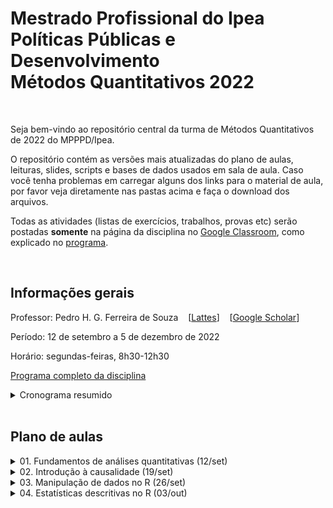 # Mestrado Profissional do Ipea <br> Políticas Públicas e Desenvolvimento <br> Métodos Quantitativos 2022

<br> 

Seja bem-vindo ao repositório central da turma de Métodos Quantitativos de 2022 do MPPPD/Ipea. 

O repositório contém as versões mais atualizadas do plano de aulas, leituras, slides, scripts e bases de dados usados em sala de aula. Caso você tenha problemas em carregar alguns dos links para o material de aula, por favor veja diretamente nas pastas acima e faça o download dos arquivos.

Todas as atividades (listas de exercícios, trabalhos, provas etc) serão postadas **somente** na página da disciplina no [Google Classroom](http://classroom.google.com), como explicado no [programa](programa-completo.pdf). 


<br>

## Informações gerais

Professor: Pedro H. G. Ferreira de Souza  &nbsp;&nbsp;  [[Lattes](http://lattes.cnpq.br/6550053913880063)] &nbsp;&nbsp; [[Google Scholar](https://scholar.google.com.br/citations?user=OO5-iGcAAAAJ&hl=pt-BR)]

Período: 12 de setembro a 5 de dezembro de 2022

Horário: segundas-feiras, 8h30-12h30

[Programa completo da disciplina](programa-completo.pdf)

<details><summary>Cronograma resumido</summary>

---
 
| Aula | Data  | Tópico                                               | Aula prática? | Entrega de atividade? |
|------|-------|------------------------------------------------------|---------------|-----------------------|
| 1    | 12/09 | [Fundamentos de análises quantitativas](01-fundamentos/) | Não           | Não                   |
| 2    | 19/09 | [Introdução à causalidade](02-causalidade)               | Não           | Sim                   |
| 3    | 26/09 | Manipulação de dados no R                            | Sim           | Sim                   |
| 4    | 03/10 | Estatísticas descritivas no R                        | Sim           | Sim                   |
| 5    | 10/10 | Fundamentos de probabilidade                         | Não           | Não                   |
| 6    | 17/10 | Inferência estatística                               | Não           | Não                   |
| 7    | 24/10 | Testes de hipóteses                                  | Não           | Sim                   |
| -    | 31/10 | **NÃO HAVERÁ AULA**                                  | -             | Não                   |
| 8    | 07/11 | Probabilidade, inferência e testes de hipóteses no R | Sim           | Sim                   |
| 9    | 14/11 | Regressao linear, parte 1                            | Não           | Não                   |
| 10   | 21/11 | Regressão linear, parte 2                            | Não           | Sim                   |
| -    | 28/11 | **NÃO HAVERÁ AULA**                                  | -             | Não                   |
| 11   | 05/12 | Regressão linear no R                                | Sim           | Sim                   |
| -    | 16/12 | **PRAZO PARA ENTREGA DO TRABALHO FINAL**             | -             | Sim                   |
 
---
  
</details>




<br>

## Plano de aulas

<details><summary>01. Fundamentos de análises quantitativas (12/set) </summary>

---
 
Slides
 
&nbsp;&nbsp;&nbsp;&nbsp;&nbsp; [ [pdf](01-fundamentos/slides/MQ_2022_Aula_01.pdf) ]
 
Leitura obrigatória

&nbsp;&nbsp;&nbsp;&nbsp;&nbsp; [Babbie 2021, cap. 4](01-fundamentos/leituras/babbie-2021-cap4.pdf)

Leituras optativas

&nbsp;&nbsp;&nbsp;&nbsp;&nbsp; [Babbie 2021, cap. 1](01-fundamentos/leituras/babbie-2021-cap1.pdf)
 
&nbsp;&nbsp;&nbsp;&nbsp;&nbsp; [Kellstedt e Whitten 2018, p. 1-42](01-fundamentos/leituras/kellstedt-whitten-2018-p1a42.pdf)

&nbsp;&nbsp;&nbsp;&nbsp;&nbsp; [King, Keohane e Verba 1994, cap. 1](01-fundamentos/leituras/king-keohane-verba-1994-cap1.pdf)

 &nbsp;&nbsp;&nbsp;&nbsp;&nbsp; [Ragin e Amoroso 2011, caps. 1 e 2](01-fundamentos/leituras/ragin-amoroso-2011-cap1e2.pdf)
 
---
  
</details>

<details><summary>02. Introdução à causalidade (19/set) </summary>

---
 
Slides
 
&nbsp;&nbsp;&nbsp;&nbsp;&nbsp; [ [pdf](02-causalidade/slides/MQ_2022_Aula_02.pdf) ]

Leituras obrigatórias

&nbsp;&nbsp;&nbsp;&nbsp;&nbsp; [Cunningham 2021, cap. 4](/02-causalidade/leituras/cunningham-2021-cap4.pdf) 
 
&nbsp;&nbsp;&nbsp;&nbsp;&nbsp; [Kellstedt e Whitten 2018, cap. 3](/02-causalidade/leituras/kellstedt-whitten-2018-cap3.pdf)

&nbsp;&nbsp;&nbsp;&nbsp;&nbsp; [Kellstedt e Whitten 2018, cap. 4](/02-causalidade/leituras/kellstedt-whitten-2018-cap4.pdf)

Leitura optativa

&nbsp;&nbsp;&nbsp;&nbsp;&nbsp; [Dowd e Town 2002](/02-causalidade/leituras/dowd-town-2002.pdf)
 
---
  
</details>

<details><summary>03. Manipulação de dados no R (26/set) </summary>

---
 
Slides
 
&nbsp;&nbsp;&nbsp;&nbsp;&nbsp; Em breve
 
Scripts
 
&nbsp;&nbsp;&nbsp;&nbsp;&nbsp; Em breve
 
Bases de dados
 
&nbsp;&nbsp;&nbsp;&nbsp;&nbsp; Em breve
 
Leituras obrigatórias

&nbsp;&nbsp;&nbsp;&nbsp;&nbsp; [Curso-R, Ciências de Dados no R, caps. 1 a 6](https://livro.curso-r.com/index.html)
 
&nbsp;&nbsp;&nbsp;&nbsp;&nbsp; [IBPAD, Ciência de Dados em R - Introdução caps. 1 a 5](https://cdr.ibpad.com.br/index.html)
 
Leituras optativas

&nbsp;&nbsp;&nbsp;&nbsp;&nbsp; [Roger Peng, R Programming for Data Science, caps. 3 a 6](https://bookdown.org/rdpeng/rprogdatascience/)

&nbsp;&nbsp;&nbsp;&nbsp;&nbsp; [Rafael Irizarry, Introduction to Data Science, caps. 1 a 6](https://rafalab.github.io/dsbook/)
 
 
---
 
  
</details>


<details><summary>04. Estatísticas descritivas no R (03/out) </summary>

---
 
Slides
 
  
&nbsp;&nbsp;&nbsp;&nbsp;&nbsp; Em breve

Scripts
  
&nbsp;&nbsp;&nbsp;&nbsp;&nbsp; Em breve
 
Bases de dados
 
&nbsp;&nbsp;&nbsp;&nbsp;&nbsp; Em breve
 
Leituras obrigatórias

&nbsp;&nbsp;&nbsp;&nbsp;&nbsp; [Bussab e Morettin 2010 caps. 3 e 4](/04-estatistica-descritiva/leituras/bussab-morettin-2010-cap3e4.pdf)
 
&nbsp;&nbsp;&nbsp;&nbsp;&nbsp; [Huntington-Klein 2022 caps. 3 e 4](/04-estatistica-descritiva/leituras/huntington-klein-2022-cap3e4.pdf)
 
Leituras optativas

&nbsp;&nbsp;&nbsp;&nbsp;&nbsp; [Agresti 2018 cap. 3](/04-estatistica-descritiva/leituras/agresti-2018-cap3.pdf)

&nbsp;&nbsp;&nbsp;&nbsp;&nbsp; [Kellstedt e Whitten 2018 cap. 6](/04-estatistica-descritiva/leituras/kellstedt-whitten-2018-cap6.pdf)
 
 
---
 
  
</details>
